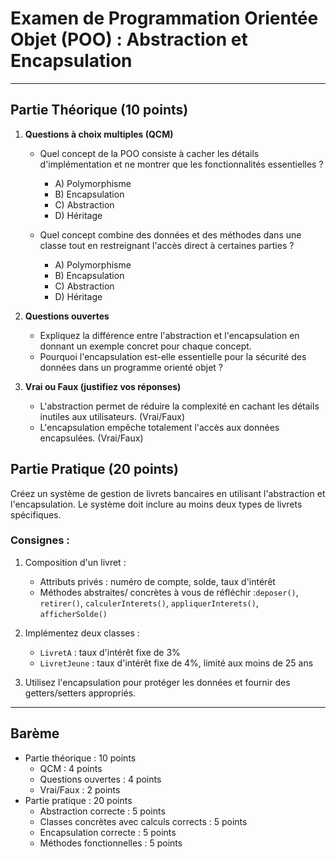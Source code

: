 
# Examen de Programmation Orientée Objet (POO) : Abstraction et Encapsulation

---

## **Partie Théorique (10 points)**

1. **Questions à choix multiples (QCM)**
    - Quel concept de la POO consiste à cacher les détails d'implémentation et ne montrer que les fonctionnalités essentielles ?
        - A) Polymorphisme
        - B) Encapsulation
        - C) Abstraction
        - D) Héritage

    - Quel concept combine des données et des méthodes dans une classe tout en restreignant l'accès direct à certaines parties ?
        - A) Polymorphisme
        - B) Encapsulation
        - C) Abstraction
        - D) Héritage

2. **Questions ouvertes**
    - Expliquez la différence entre l'abstraction et l'encapsulation en donnant un exemple concret pour chaque concept.
    - Pourquoi l'encapsulation est-elle essentielle pour la sécurité des données dans un programme orienté objet ?

3. **Vrai ou Faux (justifiez vos réponses)**
    - L'abstraction permet de réduire la complexité en cachant les détails inutiles aux utilisateurs. (Vrai/Faux)
    - L'encapsulation empêche totalement l'accès aux données encapsulées. (Vrai/Faux)


## **Partie Pratique (20 points)**

Créez un système de gestion de livrets bancaires en utilisant l'abstraction et l'encapsulation. 
Le système doit inclure au moins deux types de livrets spécifiques.

### Consignes :

1. Composition d'un livret :
    - Attributs privés : numéro de compte, solde, taux d'intérêt
    - Méthodes abstraites/ concrètes à vous de réfléchir :`deposer()`, `retirer()`, `calculerInterets()`, `appliquerInterets()`, `afficherSolde()`

2. Implémentez deux classes :
    - `LivretA` : taux d'intérêt fixe de 3%
    - `LivretJeune` : taux d'intérêt fixe de 4%, limité aux moins de 25 ans

3. Utilisez l'encapsulation pour protéger les données et fournir des getters/setters appropriés.

---

## **Barème**
- Partie théorique : 10 points
    - QCM : 4 points
    - Questions ouvertes : 4 points
    - Vrai/Faux : 2 points
- Partie pratique : 20 points
    - Abstraction correcte : 5 points
    - Classes concrètes avec calculs corrects : 5 points
    - Encapsulation correcte : 5 points
    - Méthodes fonctionnelles : 5 points
